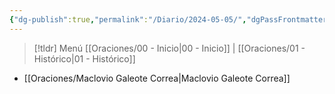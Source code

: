 ```yaml
---
{"dg-publish":true,"permalink":"/Diario/2024-05-05/","dgPassFrontmatter":true,"created":"2024-06-03T06:23:38.470-06:00","updated":"2025-02-19T10:33:08.210-06:00"}
---
```


> [!tldr] Menú 
> [[Oraciones/00 - Inicio\|00 - Inicio]] | [[Oraciones/01 - Histórico\|01 - Histórico]]

- [[Oraciones/Maclovio Galeote Correa\|Maclovio Galeote Correa]]
